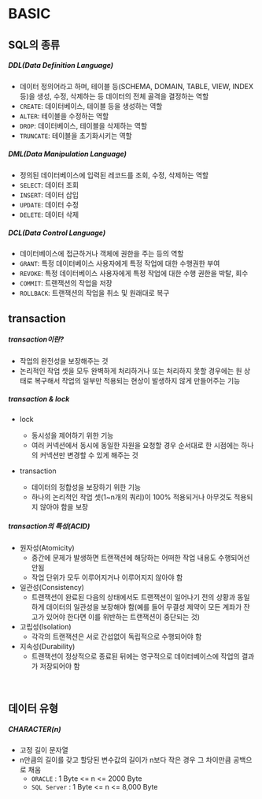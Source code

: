 # BASIC



## SQL의 종류

##### DDL(Data Definition Language)

- 데이터 정의어라고 하며, 테이블 등(SCHEMA, DOMAIN, TABLE, VIEW, INDEX 등)을 생성, 수정, 삭제하는 등 데이터의 전체 골격을 결정하는 역할
- `CREATE`: 데이터베이스, 테이블 등을 생성하는 역할
- `ALTER`: 테이블을 수정하는 역할
- `DROP`: 데이터베이스, 테이블을 삭제하는 역할
- `TRUNCATE`: 테이블을 초기화시키는 역할



##### DML(Data Manipulation Language)

- 정의된 데이터베이스에 입력된 레코드를 조회, 수정, 삭제하는 역할
- `SELECT`: 데이터 조회
- `INSERT`: 데이터 삽입
- `UPDATE`: 데이터 수정
- `DELETE`: 데이터 삭제



##### DCL(Data Control Language)

- 데이터베이스에 접근하거나 객체에 권한을 주는 등의 역할
- `GRANT`: 특정 데이터베이스 사용자에게 특정 작업에 대한 수행권한 부여
- `REVOKE`: 특정 데이터베이스 사용자에게 특정 작업에 대한 수행 권한을 박탈, 회수
- `COMMIT`: 트랜잭션의 작업을 저장
- `ROLLBACK`: 트랜잭션의 작업을 취소 및 원래대로 복구



## transaction

##### transaction이란?

- 작업의 완전성을 보장해주는 것
- 논리적인 작업 셋을 모두 완벽하게 처리하거나 또는 처리하지 못할 경우에는 원 상태로 복구해서 작업의 일부만 적용되는 현상이 발생하지 않게 만들어주는 기능



##### transaction & lock

- lock

  - 동시성을 제어하기 위한 기능
  - 여러 커넥션에서 동시에 동일한 자원을 요청할 경우 순서대로 한 시점에는 하나의 커넥션만 변경할 수 있게 해주는 것

- transaction

  - 데이터의 정합성을 보장하기 위한 기능
  - 하나의 논리적인 작업 셋(1~n개의 쿼리)이 100% 적용되거나 아무것도 적용되지 않아야 함을 보장

  

##### transaction의 특성(ACID)

- 원자성(Atomicity)
  - 중간에 문제가 발생하면 트랜잭션에 해당하는 어떠한 작업 내용도 수행되어선 안됨
  - 작업 단위가 모두 이루어지거나 이루어지지 않아야 함
- 일관성(Consistency)
  - 트랜잭션이 완료된 다음의 상태에서도 트랜잭션이 일어나기 전의 상황과 동일하게 데이터의 일관성을 보장해야 함(예를 들어 무결성 제약이 모든 계좌가 잔고가 있어야 한다면 이를 위반하는 트랜잭션이 중단되는 것)
- 고립성(Isolation)
  - 각각의 트랜잭션은 서로 간섭없이 독립적으로 수행되어야 함
- 지속성(Durability)
  - 트랜잭션이 정상적으로 종료된 뒤에는 영구적으로 데이터베이스에 작업의 결과가 저장되어야 함

<br>

## 데이터 유형

##### CHARACTER(n)

- 고정 길이 문자열
- n만큼의 길이를 갖고 할당된 변수값의 길이가 n보다 작은 경우 그 차이만큼 공백으로 채움
  - `ORACLE` : 1 Byte <= n <= 2000 Byte
  - `SQL Server` : 1 Byte <= n <= 8,000 Byte
